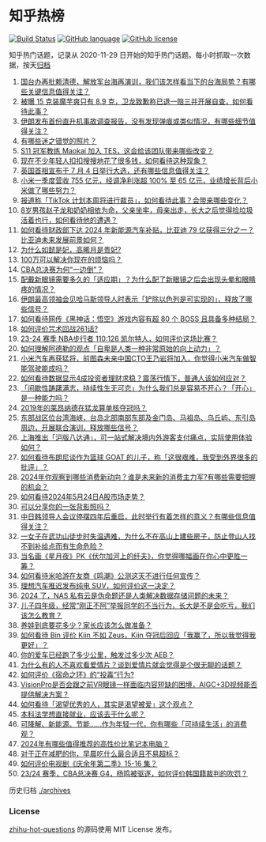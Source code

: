 # 知乎热榜
[![Build Status](https://github.com/ToWeLong/zhihu-hot-questions/workflows/CI/badge.svg)](https://github.com/ToWeLong/zhihu-hot-questions/actions)
[![GitHub language](https://img.shields.io/badge/language-golang-orange.svg)](https://golang.org/)
[![GitHub license](https://img.shields.io/github/license/ToWeLong/zhihu-hot-questions)](https://github.com/ToWeLong/zhihu-hot-questions/blob/main/LICENSE)

知乎热门话题，记录从 2020-11-29 日开始的知乎热门话题。每小时抓取一次数据，按天[归档](./archives)

<!-- BEGIN -->

1. [国台办再批赖清德，解放军台海再演训，我们该怎样看当下的台海局势？有哪些关键信息值得关注？](https://www.zhihu.com/question/656900715)
1. [被曝 15 克装魔芋爽只有 8.9 克，卫龙致歉称已退一赔三并开展自查，如何看待此事？](https://www.zhihu.com/question/656928059)
1. [伊朗发布首份直升机事故调查报告，没有发现弹痕或类似情况，有哪些细节值得关注？](https://www.zhihu.com/question/656990588)
1. [有哪些迷之错觉的照片？](https://www.zhihu.com/question/58178845)
1. [S11 冠军教练 Maokai 加入 TES，这会给该团队带来哪些改变？](https://www.zhihu.com/question/656931781)
1. [现在不少年轻人扣扣搜搜地花了很多钱，如何看待这种现象？](https://www.zhihu.com/question/656904686)
1. [英国首相宣布于 7 月 4 日举行大选，还有哪些信息值得关注？](https://www.zhihu.com/question/656894682)
1. [小米一季度营收 755 亿元，经调净利涨超 100% 至 65 亿元，业绩增长背后小米做了哪些努力？](https://www.zhihu.com/question/656930986)
1. [报道称「TikTok 计划本周将进行裁员」，如何看待此事？会带来哪些变化？](https://www.zhihu.com/question/656811683)
1. [8岁男孩赵子龙和奶奶相依为命，父亲坐牢，母亲出走，长大之后觉得捡垃圾活着也行，如何看待他的遭遇？](https://www.zhihu.com/question/656913919)
1. [如何看待财政部下达 2024 年新能源汽车补贴，比亚迪 79 亿获得三分之一？比亚迪未来发展前景如何？](https://www.zhihu.com/question/656850082)
1. [为什么如懿是妃，高晞月是贵妃?](https://www.zhihu.com/question/654573950)
1. [100万可以解决你现在的烦恼吗？](https://www.zhihu.com/question/656893906)
1. [CBA总决赛为何“一边倒”？](https://www.zhihu.com/question/656798458)
1. [配戴新眼镜需要多久的「适应期」？为什么配了新眼镜之后会出现头晕和眼睛疼的情况？](https://www.zhihu.com/question/655326289)
1. [伊朗最高领袖会见哈马斯领导人时表示「铲除以色列是可实现的」，释放了哪些信号？](https://www.zhihu.com/question/656935057)
1. [如何看待网传《黑神话：悟空》游戏内容有超 80 个 BOSS 且具备多种结局？](https://www.zhihu.com/question/656903812)
1. [如何评价咒术回战261话?](https://www.zhihu.com/question/656908875)
1. [23-24 赛季 NBA步行者 110:126 凯尔特人，如何评价这场比赛？](https://www.zhihu.com/question/656994775)
1. [如何理解阿德勒的观点「自卑是人类一种非常原始的向上动力」？](https://www.zhihu.com/question/656698985)
1. [小米汽车再获猛将，前图森未来中国CTO王乃岩将加入，你觉得小米汽车做智能驾驶能成吗？](https://www.zhihu.com/question/656920102)
1. [如何看待数据显示4成投资者理财求稳？震荡行情下，普通人该如何应对？](https://www.zhihu.com/question/656947513)
1. [「间歇性踌躇满志，持续性生无可恋」为什么我们总是容易不开心？「开心」是一种能力吗？](https://www.zhihu.com/question/656699035)
1. [2019年的莱昂纳德在猛龙算单核夺冠吗？](https://www.zhihu.com/question/403730308)
1. [东部战区位台湾海峡，台岛北部南部东部及金门岛、马祖岛、乌丘屿、东引岛周边，开展联合演训，释放哪些信号？](https://www.zhihu.com/question/656891760)
1. [上海推出「沪版八达通」，可一站式解决境内外游客支付痛点，实际使用体验如何？](https://www.zhihu.com/question/656588106)
1. [如何看待布朗尼谈作为篮球 GOAT 的儿子，称「这很艰难，我受到外界很多的批评」？](https://www.zhihu.com/question/656748132)
1. [2024年你观察到哪些消费新动向？谁是未来新的消费主力军?有哪些需要把握的机会？](https://www.zhihu.com/question/656954461)
1. [如何看待2024年5月24日A股市场走势？](https://www.zhihu.com/question/656912208)
1. [可以分享你的一张背影照吗？](https://www.zhihu.com/question/656850160)
1. [中日韩领导人会议停摆四年后重启，此时举行有着怎样的意义？有哪些信息值得关注？](https://www.zhihu.com/question/656920078)
1. [一女子在武功山徒步时失温遇难，为什么不在高山上建些房子，防止登山人找不到补给点而有生命危险？](https://www.zhihu.com/question/656793745)
1. [当名画《星月夜》PK《伏尔加河上的纤夫》，你觉得哪幅画在你心中更胜一筹？](https://www.zhihu.com/question/656909239)
1. [如何看待米哈游在友商《鸣潮》公测这天不进行任何宣传？](https://www.zhihu.com/question/656966114)
1. [理想汽车推迟发布纯电 SUV，如何评价这一决定？](https://www.zhihu.com/question/656633423)
1. [2024 了，NAS 私有云是伪命题还是人类解决数据存储问题的未来？](https://www.zhihu.com/question/656914727)
1. [儿子四年级，经常“刚正不阿”举报同学的不当行为，长大是不是会吃亏，我们该怎么教育？](https://www.zhihu.com/question/653097191)
1. [养娃到底要花多少？家长应该怎么做准备？](https://www.zhihu.com/question/656821291)
1. [如何看待 Bin 评价 Kiin 不如 Zeus，Kiin 夺冠后回应「我赢了，所以我觉得我更好」？](https://www.zhihu.com/question/656903275)
1. [你的爱车已经跑了多少公里，触发过多少次 AEB？](https://www.zhihu.com/question/655340932)
1. [为什么有的人不喜欢看爱情片？谈到爱情片就会觉得是个很无聊的话题？](https://www.zhihu.com/question/36694957)
1. [如何评价《宿命之环》的“投毒”行为?](https://www.zhihu.com/question/656566752)
1. [VisionPro是否会跟之前VR眼镜一样面临内容短缺的困境，AIGC+3D视频能否提供解决方案？](https://www.zhihu.com/question/656935503)
1. [如何看待「渴望优秀的人，其实是渴望被爱」这个观点？](https://www.zhihu.com/question/656803674)
1. [本科法学想直接就业，应该去干什么呢？](https://www.zhihu.com/question/656596894)
1. [可降解、新能源、节能……作为年轻一代，你有哪些「可持续生活」的消费观？](https://www.zhihu.com/question/656578029)
1. [2024年有哪些值得推荐的高性价比笔记本电脑？](https://www.zhihu.com/question/654496177)
1. [对于正在减肥的你，早晨吃什么最合适且不易超标？](https://www.zhihu.com/question/654581730)
1. [如何评价电视剧《庆余年第二季》15-16 集？](https://www.zhihu.com/question/656932415)
1. [23/24 赛季，CBA总决赛 G4，杨鸣被驱逐，如何评价韩国籍裁判的吹罚？](https://www.zhihu.com/question/656850141)

<!-- END -->

历史归档 [./archives](./archives)


### License
[zhihu-hot-questions](https://github.com/towelong/zhihu-hot-questions) 的源码使用 MIT License 发布。